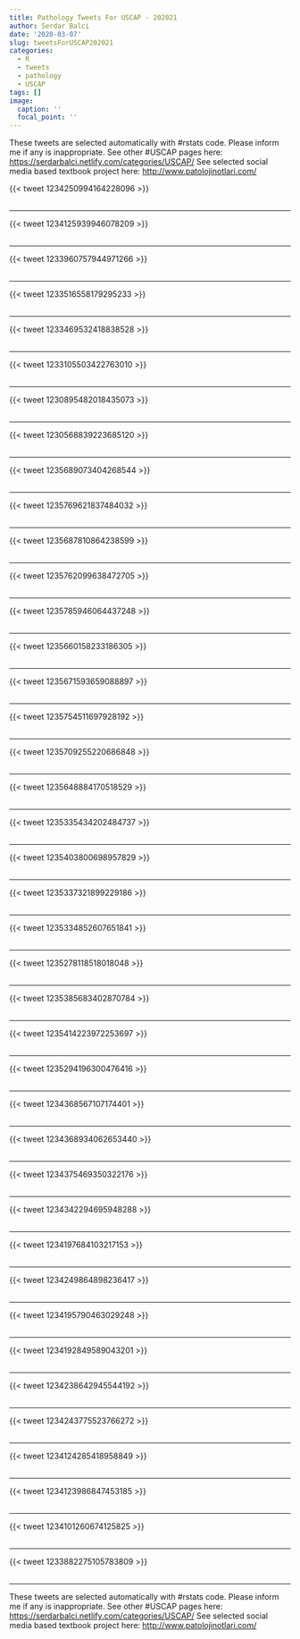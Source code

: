 ```yaml
---
title: Pathology Tweets For USCAP - 202021
author: Serdar Balci
date: '2020-03-07'
slug: tweetsForUSCAP202021
categories:
  - R
  - tweets
  - pathology
  - USCAP
tags: []
image:
  caption: ''
  focal_point: ''
---
```



These tweets are selected automatically with #rstats code. Please inform me if any is inappropriate.
See other #USCAP pages here: https://serdarbalci.netlify.com/categories/USCAP/ 
See selected social media based textbook project here: http://www.patolojinotlari.com/

{{< tweet 1234250994164228096 >}}
<br>
<br>
<hr>
{{< tweet 1234125939946078209 >}}
<br>
<br>
<hr>
{{< tweet 1233960757944971266 >}}
<br>
<br>
<hr>
{{< tweet 1233516558179295233 >}}
<br>
<br>
<hr>
{{< tweet 1233469532418838528 >}}
<br>
<br>
<hr>
{{< tweet 1233105503422763010 >}}
<br>
<br>
<hr>
{{< tweet 1230895482018435073 >}}
<br>
<br>
<hr>
{{< tweet 1230568839223685120 >}}
<br>
<br>
<hr>
{{< tweet 1235689073404268544 >}}
<br>
<br>
<hr>
{{< tweet 1235769621837484032 >}}
<br>
<br>
<hr>
{{< tweet 1235687810864238599 >}}
<br>
<br>
<hr>
{{< tweet 1235762099638472705 >}}
<br>
<br>
<hr>
{{< tweet 1235785946064437248 >}}
<br>
<br>
<hr>
{{< tweet 1235660158233186305 >}}
<br>
<br>
<hr>
{{< tweet 1235671593659088897 >}}
<br>
<br>
<hr>
{{< tweet 1235754511697928192 >}}
<br>
<br>
<hr>
{{< tweet 1235709255220686848 >}}
<br>
<br>
<hr>
{{< tweet 1235648884170518529 >}}
<br>
<br>
<hr>
{{< tweet 1235335434202484737 >}}
<br>
<br>
<hr>
{{< tweet 1235403800698957829 >}}
<br>
<br>
<hr>
{{< tweet 1235337321899229186 >}}
<br>
<br>
<hr>
{{< tweet 1235334852607651841 >}}
<br>
<br>
<hr>
{{< tweet 1235278118518018048 >}}
<br>
<br>
<hr>
{{< tweet 1235385683402870784 >}}
<br>
<br>
<hr>
{{< tweet 1235414223972253697 >}}
<br>
<br>
<hr>
{{< tweet 1235294196300476416 >}}
<br>
<br>
<hr>
{{< tweet 1234368567107174401 >}}
<br>
<br>
<hr>
{{< tweet 1234368934062653440 >}}
<br>
<br>
<hr>
{{< tweet 1234375469350322176 >}}
<br>
<br>
<hr>
{{< tweet 1234342294695948288 >}}
<br>
<br>
<hr>
{{< tweet 1234197684103217153 >}}
<br>
<br>
<hr>
{{< tweet 1234249864898236417 >}}
<br>
<br>
<hr>
{{< tweet 1234195790463029248 >}}
<br>
<br>
<hr>
{{< tweet 1234192849589043201 >}}
<br>
<br>
<hr>
{{< tweet 1234238642945544192 >}}
<br>
<br>
<hr>
{{< tweet 1234243775523766272 >}}
<br>
<br>
<hr>
{{< tweet 1234124285418958849 >}}
<br>
<br>
<hr>
{{< tweet 1234123986847453185 >}}
<br>
<br>
<hr>
{{< tweet 1234101260674125825 >}}
<br>
<br>
<hr>
{{< tweet 1233882275105783809 >}}
<br>
<br>
<hr>


These tweets are selected automatically with #rstats code. Please inform me if any is inappropriate.
See other #USCAP pages here: https://serdarbalci.netlify.com/categories/USCAP/ 
See selected social media based textbook project here: http://www.patolojinotlari.com/
